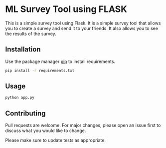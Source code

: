 # ML Survey Tool using FLASK

This is a simple survey tool using Flask. It is a simple survey tool that allows you to create a survey and send it to your friends. It also allows you to see the results of the survey.

## Installation

Use the package manager [pip](https://pip.pypa.io/en/stable/) to install requirements.

```bash
pip install -r requirements.txt
```

## Usage

```python
python app.py
```

## Contributing

Pull requests are welcome. For major changes, please open an issue first to discuss what you would like to change.

Please make sure to update tests as appropriate.